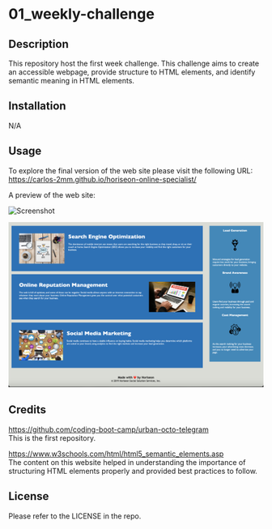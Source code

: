 # 01_weekly-challenge

## Description
This repository host the first week challenge. This challenge aims to create an accessible webpage, provide structure to HTML elements, and identify semantic meaning in HTML elements.
## Installation
N/A

## Usage
To explore the final version of the web site please visit the following URL:
<br>https://carlos-2mm.github.io/horiseon-online-specialist/

A preview of the web site:

![Screenshot](./assets/images/01_page-preview.png)

![Screenshot](./assets/images/02_page-preview.png)

## Credits

https://github.com/coding-boot-camp/urban-octo-telegram
<br>This is the first repository.

https://www.w3schools.com/html/html5_semantic_elements.asp<br>
The content on this website helped in understanding the importance of structuring HTML elements properly and provided best practices to follow.

## License

Please refer to the LICENSE in the repo.